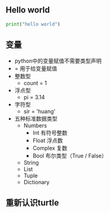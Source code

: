 ## Hello world

```python
print("hello world")
```

## 变量

* python中的变量赋值不需要类型声明
* = 用于给变量赋值
* 整数型
  * count = 1
* 浮点型
  * pi = 3.14
* 字符型
  * sir = 'huang'
* 五种标准数据类型
  * Numbers
    * Int 有符号整数
    * Float 浮点数
    * Complex 复数
    * Bool 布尔类型（True / False）
  * String
  * List
  * Tuple
  * Dictionary

## 重新认识turtle